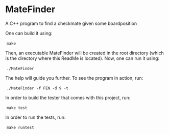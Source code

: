 # MateFinder
A C++ program to find a checkmate given some boardposition

One can build it using:

  ```make```

Then, an executable MateFinder will be created in the root directory (which is the directory where this ReadMe is located). Now, one can run it using:

  ```./MateFinder```

The help will guide you further. To see the program in action, run:

  ```./MateFinder -f FEN -d 9 -t```

In order to build the tester that comes with this project, run:

  ```make test```

In order to run the tests, run:

  ```make runtest```

